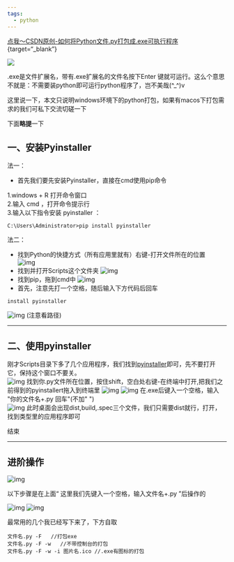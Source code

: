```yaml
---
tags:
  - python
---
```

[点我～CSDN原创-如何将Python文件.py打包成.exe可执行程序](https://blog.csdn.net/m0_63203517/article/details/124383678?spm=1001.2014.3001.5501){target=“_blank”}

![](https://pic1.zhimg.com/v2-9c37b109a2592ace0b100cbb74c61501_1440w.jpeg?source=d16d100b)

.exe是文件扩展名，带有.exe扩展名的文件名按下Enter 键就可运行。这么个意思不就是：不需要装python即可运行python程序了，岂不美哉(^_^)v

这里说一下，本文只说明windows环境下的python打包，如果有macos下打包需求的我们可私下交流切磋一下  

下面**略提**一下  

## 一、安装Pyinstaller  
法一：
  
- 首先我们要先安装Pyinstaller，直接在cmd使用pip命令

1.windows + R 打开命令窗口  
2.输入 cmd ，打开命令提示行  
3.输入以下指令安装 pyinstaller ：  
```
C:\Users\Administrator>pip install pyinstaller
```
法二：  

- 找到Python的快捷方式（所有应用里就有）右键-打开文件所在的位置  
![img](https://cn.mcecy.com/image/20230321/143518f0ce6f2a1300996d0fdd057906.png)
- 找到并打开Scripts这个文件夹
![img](https://cn.mcecy.com/image/20230321/56f279ded09a073fc9ae96ab5af700c2.png)
- 找到pip，拖到cmd中
![img](https://cn.mcecy.com/image/20230321/9f8ed4b6f35b85ac5bf272b1e3902d9c.png)
- 首先，注意先打一个空格，随后输入下方代码后回车
```
install pyinstaller
```
![img](https://cn.mcecy.com/image/20230321/986de4d9fceda64e071ce59ce2d4ea9e.png)
(注意看路径)
***
## 二、使用pyinstaller

刚才Scripts目录下多了几个应用程序，我们找到<u>pyinstaller</u>即可，先不要打开它，保持这个窗口不要关。  
![img](https://cn.mcecy.com/image/20230321/97492be5eaf61d60f0bc16d725e270bc.png)
找到你.py文件所在位置，按住shift，空白处右键-在终端中打开,把我们之前得到的pyinstallert拖入到终端里
![img](https://cn.mcecy.com/image/20230321/48c7851cbe25b7427581632fd611149f.png)
![img](https://cn.mcecy.com/image/20230321/753b58bfde51125c015af0fd340c9670.png)
在.exe后键入一个空格，输入 "你的文件名+.py  回车"(不加" ")  
![img](https://cn.mcecy.com/image/20230321/294040872a7fdfb18d19653e966358f5.png)
此时桌面会出现dist,build,.spec三个文件，我们只需要dist就行，打开，找到类型里的应用程序即可  

结束
***
## 进阶操作  
![img](https://cn.mcecy.com/image/20230321/4d3b52e19b4241adc246574b0d355d86.png)  

以下步骤是在上面“ 这里我们先键入一个空格，输入文件名+.py  ”后操作的  

![img](https://cn.mcecy.com/image/20230321/689c0f10cb3c719f5a3cd5e3839e72c0.png)
![img](https://cn.mcecy.com/image/20230321/39e96e96cd092d3f89ebc0970f6095d9.png)

最常用的几个我已经写下来了，下方自取
```
文件名.py -F   //打包exe
文件名.py -F -w   //不带控制台的打包
文件名.py -F -w -i 图片名.ico //.exe有图标的打包
```
